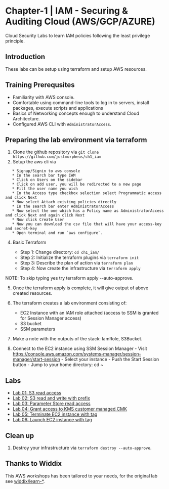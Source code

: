 # Chapter-1 | IAM - Securing & Auditing Cloud (AWS/GCP/AZURE)

Cloud Security Labs to learn IAM policies following the least privilege principle. 


## Introduction

These labs can be setup using terraform and setup AWS resources.


## Training Prerequsites 

* Familiarity with AWS console.
* Comfortable using command-line tools to log in to servers, install packages, execute scripts and applications
* Basics of Networking concepts enough to understand Cloud Architecture.
* Configured AWS CLI with ```AdministratorAccess```.


## Preparing the lab environment via terraform 

1. Clone the github repository via
     ```git clone https://github.com/justmorpheus/ch1_iam```
2. Setup the aws cli via 
```* Go to browser
   * Signup/Signin to aws console
   * In the search bar type IAM
   * Click on Users on the sidebar
   * Click on add user, you will be redirected to a new page
   * Fill the user name you wish
   * In the Access type checkbox selection select Programmatic access and click Next
   * Now select Attach existing policies directly
   * In the search bar enter AdministratorAccess
   * Now select the one which has a Policy name as AdministratorAccess and click Next and again click Next
   * Now click Create User
   * Now you can download the csv file that will have your access-key and secret-key
   * Open terminal and run `aws configure`.
 ```
 4. Basic Terraform

    - Step 1: Change directory: ```cd ch1_iam/```
    - Step 2: Initialize the terraform plugins via ```terraform init```
    -  Step 3: Describe the plan of action via ```terraform plan```
    -  Step 4: Now create the infrastructure via ```terraform apply```
   
   NOTE: To skip typing yes try terraform apply --auto-approve.
   
5. Once the terraform apply is complete, it will give output of above created resources.
6. The terraform creates a lab environment consisting of: 
    - EC2 Instance with an IAM role attached (access to SSM is granted for Session Manager access)
    - S3 bucket
    - SSM parameters

7. Make a note with the outputs of the stack: IamRole, S3Bucket.
8. Connect to the EC2 instance using SSM Session Manager
        - Visit https://console.aws.amazon.com/systems-manager/session-manager/start-session
        - Select your instance
        - Push the Start Session button
        - Jump to your home directory: cd ~
    



## Labs

* [Lab 01: S3 read access](https://github.com/justmorpheus/ch1_iam/tree/main/01-s3-read)
* [Lab 02: S3 read and write with prefix](https://github.com/justmorpheus/ch1_iam/tree/main/02-s3-prefix)
* [Lab 03: Parameter Store read access](https://github.com/justmorpheus/ch1_iam/tree/main/03-parameterstore-path)
* [Lab 04: Grant access to KMS customer managed CMK](https://github.com/justmorpheus/ch1_iam/tree/main/04-kms-cmk)
* [Lab 05: Terminate EC2 instance with tag](https://github.com/justmorpheus/ch1_iam/tree/main/05-ec2-terminate-tag)
* [Lab 06: Launch EC2 instance with tag](https://github.com/justmorpheus/ch1_iam/tree/main/06-ec2-launch-tag)

## Clean up

1. Destroy your infrastructure via `terraform destroy --auto-approve`.


## Thanks to Widdix

This AWS workshops has been tailored to your needs, for the original lab see [widdix/learn-*](https://github.com/widdix?q=learn-).
